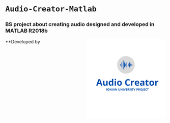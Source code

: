# `Audio-Creator-Matlab`
### BS project about creating audio designed and developed in MATLAB R2018b
<img align="right" width="250" height="250" src="https://github.com/p18vogd/Audio-Creator-Matlab/blob/main/image.png">
**Developed by

